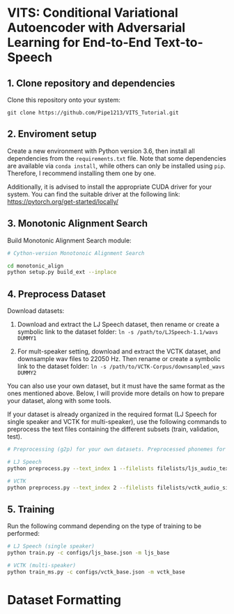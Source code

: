 # VITS: Conditional Variational Autoencoder with Adversarial Learning for End-to-End Text-to-Speech

## 1. Clone repository and dependencies
Clone this repository onto your system:

``git clone https://github.com/Pipe1213/VITS_Tutorial.git``

## 2. Enviroment setup

Create a new environment with Python version 3.6, then install all dependencies from the `requirements.txt` file. Note that some dependencies are available via `conda install`, while others can only be installed using `pip`. Therefore, I recommend installing them one by one.

Additionally, it is advised to install the appropriate CUDA driver for your system. You can find the suitable driver at the following link: https://pytorch.org/get-started/locally/

## 3. Monotonic Alignment Search
Build Monotonic Alignment Search module:

```sh
# Cython-version Monotonoic Alignment Search

cd monotonic_align
python setup.py build_ext --inplace

```

## 4. Preprocess Dataset
Download datasets:

1. Download and extract the LJ Speech dataset, then rename or create a symbolic link to the dataset folder: 
    `ln -s /path/to/LJSpeech-1.1/wavs DUMMY1`
   
2. For mult-speaker setting, download and extract the VCTK dataset, and downsample wav files to 22050 Hz. Then rename or create a symbolic link to the dataset folder: 
    `ln -s /path/to/VCTK-Corpus/downsampled_wavs DUMMY2`
    
You can also use your own dataset, but it must have the same format as the ones mentioned above. Below, I will provide more details on how to prepare your dataset, along with some tools.

If your dataset is already organized in the required format (LJ Speech for single speaker and VCTK for multi-speaker), use the following commands to preprocess the text files containing the different subsets (train, validation, test).

```sh
# Preprocessing (g2p) for your own datasets. Preprocessed phonemes for LJ Speech and VCTK have been already provided.

# LJ Speech
python preprocess.py --text_index 1 --filelists filelists/ljs_audio_text_train_filelist.txt filelists/ljs_audio_text_val_filelist.txt filelists/ljs_audio_text_test_filelist.txt

# VCTK
python preprocess.py --text_index 2 --filelists filelists/vctk_audio_sid_text_train_filelist.txt filelists/vctk_audio_sid_text_val_filelist.txt filelists/vctk_audio_sid_text_test_filelist.txt
```

## 5. Training
Run the following command depending on the type of training to be performed:

```sh
# LJ Speech (single speaker)
python train.py -c configs/ljs_base.json -m ljs_base

# VCTK (multi-speaker)
python train_ms.py -c configs/vctk_base.json -m vctk_base
```

# Dataset Formatting



